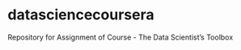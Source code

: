 datasciencecoursera
===================

Repository for Assignment of Course - The Data Scientist’s Toolbox
